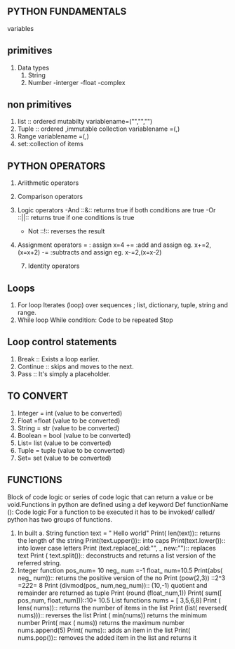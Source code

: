## PYTHON FUNDAMENTALS
variables
## primitives
1. Data types
   1. String
   2. Number
      -interger
      -float
      -complex
## non primitives
1. list :: ordered mutabilty
    variablename=("","","")
2. Tuple :: ordered ,immutable collection
  variablename =(,)
3. Range
     variablename =(,)
4. set::collection of items

## PYTHON OPERATORS
1. Ariithmetic operators
2. Comparison operators
3. Logic operators
   -And ::&:: returns true if both conditions are true
   -Or ::||:: returns true if one conditions is true
   - Not ::!:: reverses the result 
5. Assignment operators
   = : assign x=4
   += :add and assign eg. x+=2,(x=x+2)
   -= :subtracts and assign eg. x-=2,(x=x-2)


   7. Identity operators
## Loops 
1. For loop
   Iterates (loop) over sequences \; list, dictionary, tuple, string and range.
2. While loop
While condition: 
         Code to be repeated 
              Stop
## Loop control statements
1. Break  :: Exists a loop earlier. 
2. Continue :: skips and moves to the next.
3. Pass :: It's simply a placeholder.
## TO CONVERT 
1. Integer = int (value to be converted)
2. Float  =float (value to be converted)
3. String = str (value to be converted)
4. Boolean = bool (value to be converted)
5. List= list  (value to be converted)
6. Tuple = tuple (value to be converted)
7. Set= set (value to be converted)
   
## FUNCTIONS 
Block of code logic or series of code logic that can return a value or be void.Functions in python are defined using a def keyword 
Def functionName ():
       Code logic For a function to be executed it has to be invoked/ called/ python has two groups of functions.
1. In built
   a. String function
         text = " Hello world"
      Print( len(text)):: returns the length of the string 
      Print(text.upper()):: into caps 
      Print(text.lower()):: into lower case letters 
      Print (text.replace(_old:"", _ new:""):: replaces                               
      text
      Print ( text.split()):: deconstructs and returns a
       list version of the referred string.
2. Integer function
    pos_num= 10
    neg_ num =-1
    float_ num=10.5
    Print(abs( neg_ num)):: returns the positive version 
    of the no
    Print (pow(2,3)) ::2^3 =2*2*2= 8
    Print (divmod(pos_ num,neg_num)):: (10,-1) quotient
    and remainder are returned as tuple 
    Print (round (float_num,1))
    Print( sum([ pos_num, float_num]))::10+ 10.5 List functions nums = [ 3,5,6,8]
    Print ( lens( nums)):: returns the number of items in 
    the list 
    Print (list( reversed( nums))):: reverses the list 
    Print ( min(nums)) returns the minimum number 
    Print( max ( nums)) returns the maximum number 
    nums.append(5)
         Print( nums):: adds an item in the list
    Print( nums.pop()):: removes the added item in 
    the list and returns it 

